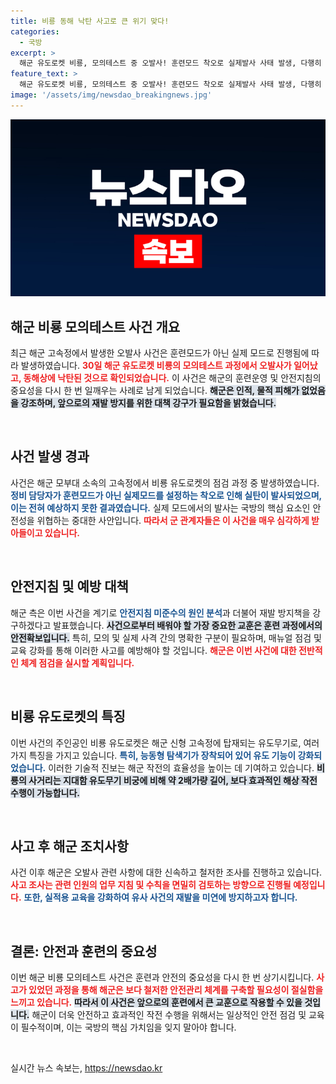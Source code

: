 ```yaml
---
title: 비룡 동해 낙탄 사고로 큰 위기 맞다!
categories:
  - 국방
excerpt: >
  해군 유도로켓 비룡, 모의테스트 중 오발사! 훈련모드 착오로 실제발사 사태 발생, 다행히 피해는 없었지만 안전 지침 미준수 원인 분석 및 재발방지 조치 예고. 사건의 전말을 확인해보세요!
feature_text: >
  해군 유도로켓 비룡, 모의테스트 중 오발사! 훈련모드 착오로 실제발사 사태 발생, 다행히 피해는 없었지만 안전 지침 미준수 원인 분석 및 재발방지 조치 예고. 사건의 전말을 확인해보세요!
image: '/assets/img/newsdao_breakingnews.jpg'
---
```


<p><img src="/assets/img/newsdao_breakingnews.jpg" alt="firstkoreanews 속보" /></p>

<h2 data-ke-size="size26">해군 비룡 모의테스트 사건 개요</h2>

<p data-ke-size="size16">최근 해군 고속정에서 발생한 오발사 사건은 훈련모드가 아닌 실제 모드로 진행됨에 따라 발생하였습니다. <b><span style="color: #ee2323;">30일 해군 유도로켓 비룡의 모의테스트 과정에서 오발사가 일어났고, 동해상에 낙탄된 것으로 확인되었습니다.</span></b> 이 사건은 해군의 훈련운영 및 안전지침의 중요성을 다시 한 번 일깨우는 사례로 남게 되었습니다. <b><span style="background-color: #21538527;">해군은 인적, 물적 피해가 없었음을 강조하며, 앞으로의 재발 방지를 위한 대책 강구가 필요함을 밝혔습니다.</span></b></p>

<p data-ke-size="size16">&nbsp;</p>

<h2 data-ke-size="size26">사건 발생 경과</h2>

<p data-ke-size="size16">사건은 해군 모부대 소속의 고속정에서 비룡 유도로켓의 점검 과정 중 발생하였습니다. <b><span style="color: #1a5490;">정비 담당자가 훈련모드가 아닌 실제모드를 설정하는 착오로 인해 실탄이 발사되었으며, 이는 전혀 예상하지 못한 결과였습니다.</span></b> 실제 모드에서의 발사는 국방의 핵심 요소인 안전성을 위협하는 중대한 사안입니다. <b><span style="color: #ee2323;">따라서 군 관계자들은 이 사건을 매우 심각하게 받아들이고 있습니다.</span></b></p>

<p data-ke-size="size16">&nbsp;</p>

<h2 data-ke-size="size26">안전지침 및 예방 대책</h2>

<p data-ke-size="size16">해군 측은 이번 사건을 계기로 <b><span style="color: #1a5490;">안전지침 미준수의 원인 분석</span></b>과 더불어 재발 방지책을 강구하겠다고 발표했습니다. <b><span style="background-color: #21538527;">사건으로부터 배워야 할 가장 중요한 교훈은 훈련 과정에서의 안전확보입니다.</span></b> 특히, 모의 및 실제 사격 간의 명확한 구분이 필요하며, 매뉴얼 점검 및 교육 강화를 통해 이러한 사고를 예방해야 할 것입니다. <b><span style="color: #ee2323;">해군은 이번 사건에 대한 전반적인 체계 점검을 실시할 계획입니다.</span></b></p>

<p data-ke-size="size16">&nbsp;</p>

<h2 data-ke-size="size26">비룡 유도로켓의 특징</h2>

<p data-ke-size="size16">이번 사건의 주인공인 비룡 유도로켓은 해군 신형 고속정에 탑재되는 유도무기로, 여러 가지 특징을 가지고 있습니다. <b><span style="color: #1a5490;">특히, 능동형 탐색기가 장착되어 있어 유도 기능이 강화되었습니다.</span></b> 이러한 기술적 진보는 해군 작전의 효율성을 높이는 데 기여하고 있습니다. <b><span style="background-color: #21538527;">비룡의 사거리는 지대함 유도무기 비궁에 비해 약 2배가량 길어, 보다 효과적인 해상 작전 수행이 가능합니다.</span></b></p>

<p data-ke-size="size16">&nbsp;</p>

<h2 data-ke-size="size26">사고 후 해군 조치사항</h2>

<p data-ke-size="size16">사건 이후 해군은 오발사 관련 사항에 대한 신속하고 철저한 조사를 진행하고 있습니다. <b><span style="color: #ee2323;">사고 조사는 관련 인원의 업무 지침 및 수칙을 면밀히 검토하는 방향으로 진행될 예정입니다.</span></b> <b><span style="color: #1a5490;">또한, 실적용 교육을 강화하여 유사 사건의 재발을 미연에 방지하고자 합니다.</span></b></p>

<p data-ke-size="size16">&nbsp;</p>

<h2 data-ke-size="size26">결론: 안전과 훈련의 중요성</h2>

<p data-ke-size="size16">이번 해군 비룡 모의테스트 사건은 훈련과 안전의 중요성을 다시 한 번 상기시킵니다. <b><span style="color: #ee2323;">사고가 있었던 과정을 통해 해군은 보다 철저한 안전관리 체계를 구축할 필요성이 절실함을 느끼고 있습니다.</span></b> <b><span style="background-color: #21538527;">따라서 이 사건은 앞으로의 훈련에서 큰 교훈으로 작용할 수 있을 것입니다.</span></b> 해군이 더욱 안전하고 효과적인 작전 수행을 위해서는 일상적인 안전 점검 및 교육이 필수적이며, 이는 국방의 핵심 가치임을 잊지 말아야 합니다.</p>

<p data-ke-size="size16">&nbsp;</p>
실시간 뉴스 속보는, <a href="https://newsdao.kr" rel="dofollow">https://newsdao.kr</a>


